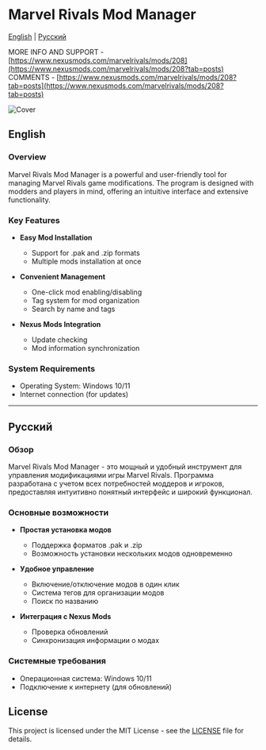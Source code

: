 # Marvel Rivals Mod Manager

[English](#english) | [Русский](#русский)

MORE INFO AND SUPPORT - [https://www.nexusmods.com/marvelrivals/mods/208](https://www.nexusmods.com/marvelrivals/mods/208?tab=posts)  
COMMENTS - [https://www.nexusmods.com/marvelrivals/mods/208?tab=posts](https://www.nexusmods.com/marvelrivals/mods/208?tab=posts)

![Cover](https://i.imgur.com/yWAKbIh.png "Cover Image | AI GENERATED by FLUX [dev]")

## English

### Overview
Marvel Rivals Mod Manager is a powerful and user-friendly tool for managing Marvel Rivals game modifications. The program is designed with modders and players in mind, offering an intuitive interface and extensive functionality.

### Key Features
- **Easy Mod Installation**
  - Support for .pak and .zip formats
  - Multiple mods installation at once

- **Convenient Management**
  - One-click mod enabling/disabling
  - Tag system for mod organization
  - Search by name and tags

- **Nexus Mods Integration**
  - Update checking
  - Mod information synchronization

### System Requirements
- Operating System: Windows 10/11
- Internet connection (for updates)

---

## Русский

### Обзор
Marvel Rivals Mod Manager - это мощный и удобный инструмент для управления модификациями игры Marvel Rivals. Программа разработана с учетом всех потребностей моддеров и игроков, предоставляя интуитивно понятный интерфейс и широкий функционал.

### Основные возможности
- **Простая установка модов**
  - Поддержка форматов .pak и .zip
  - Возможность установки нескольких модов одновременно

- **Удобное управление**
  - Включение/отключение модов в один клик
  - Система тегов для организации модов
  - Поиск по названию

- **Интеграция с Nexus Mods**
  - Проверка обновлений
  - Синхронизация информации о модах


### Системные требования
- Операционная система: Windows 10/11
- Подключение к интернету (для обновлений)

## License
This project is licensed under the MIT License - see the [LICENSE](LICENSE) file for details.

